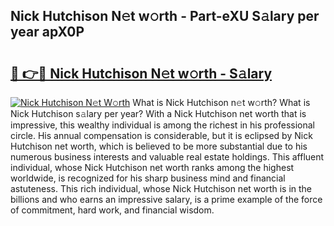 ## Nick Hutchison N𝚎t w𝚘rth - Part-eXU S𝚊lary per year apX0P

# <h2><a href="http://gc1s8x.nevu.top/?p=Nick+Hutchison">🔗 👉🔴 Nick Hutchison N𝚎t w𝚘rth - S𝚊lary</a></h2>

[![Nick Hutchison N𝚎t W𝚘rth](https://i.imgur.com/Oavwk0R.jpeg)](http://gc1s8x.nevu.top/?p=Nick+Hutchison)
What is Nick Hutchison n𝚎t w𝚘rth? What is Nick Hutchison s𝚊lary per year?
With a Nick Hutchison net worth that is impressive, this wealthy individual is among the richest in his professional circle. His annual compensation is considerable, but it is eclipsed by Nick Hutchison net worth, which is believed to be more substantial due to his numerous business interests and valuable real estate holdings. This affluent individual, whose Nick Hutchison net worth ranks among the highest worldwide, is recognized for his sharp business mind and financial astuteness. This rich individual, whose Nick Hutchison net worth is in the billions and who earns an impressive salary, is a prime example of the force of commitment, hard work, and financial wisdom.
